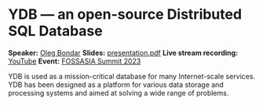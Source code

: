 # YDB — an open-source Distributed SQL Database

**Speaker:** [Oleg Bondar](https://www.linkedin.com/in/olegbondar2000/)
**Slides:** [presentation.pdf](presentation.pdf)
**Live stream recording:** [YouTube](https://www.youtube.com/watch?v=A0O7yr9_1Tg)
**Event:** [FOSSASIA Summit 2023](https://eventyay.com/e/7cfe0771/session/8289)
 
YDB is used as a mission-critical database for many Internet-scale services.
YDB has been designed as a platform for various data storage and processing systems and aimed at solving a wide range of problems.
